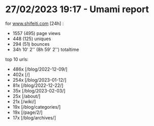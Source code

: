 # 27/02/2023 19:17 - Umami report
for www.shifeiti.com [24h] :

 - 1557 (495) page views
 - 448 (125) uniques
 - 294 (51) bounces
 - 34h 10' 2'' (8h 59' 2'') totaltime


top 10 urls:
 - 486x [/blog/2022-12-09/]
 - 402x [/]
 - 254x [/blog/2023-01-12/]
 - 81x [/blog/2022-12-22/]
 - 35x [/blog/2023-02-03/]
 - 25x [/about/]
 - 21x [/wiki/]
 - 19x [/blog/categories/]
 - 19x [/page/2/]
 - 17x [/blog/archives/]


